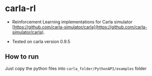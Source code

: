 # carla-rl

+ Reinforcement Learning implementations for Carla simulator [https://github.com/carla-simulator/carla](https://github.com/carla-simulator/carla).

+ Tested on carla version 0.9.5

## How to run

Just copy the python files into `carla_folder/PythonAPI/examples` folder
